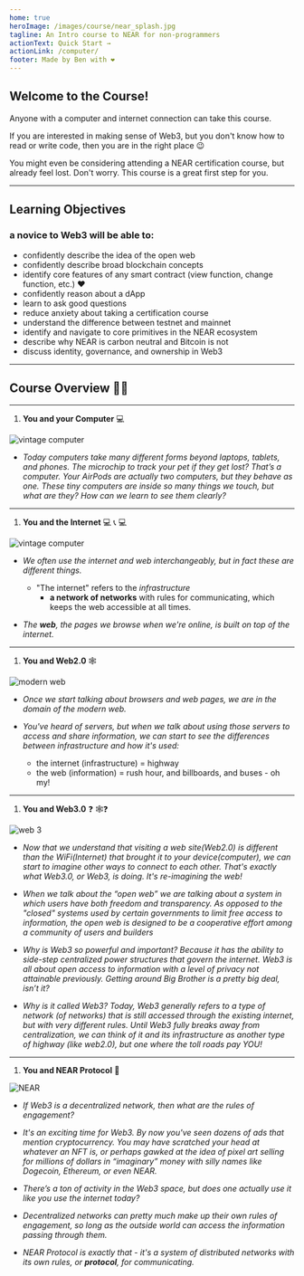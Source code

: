 ```yaml
---
home: true
heroImage: /images/course/near_splash.jpg
tagline: An Intro course to NEAR for non-programmers
actionText: Quick Start →
actionLink: /computer/
footer: Made by Ben with ❤️
---
```


<style lang="sass">
.asset-container
    display: flex
    justify-content: center
    align-items: center
    margin: 1rem

.asset-container img 
    width: 100%
    max-width: 450px

.asset-container img.slide 
    width: 100%
    max-width: 80vw

.asset-container img.flex-multi-row
    width: 100%
    max-width: 30%

@keyframes flickerAnimation 
    0%   
        opacity:1
    50%  
        opacity:0
    100% 
        opacity:1

@-o-keyframes flickerAnimation
    0%   
        opacity:1
    50%  
        opacity:0
    100% 
        opacity:1

@-moz-keyframes flickerAnimation
    0%       
        opacity:1
    50%  
        opacity:0
    100% 
        opacity:1

@-webkit-keyframes flickerAnimation
    0%   
        opacity:1
    50%  
        opacity:0
    100% 
        opacity:1

.animate-flicker 
   -webkit-animation: flickerAnimation 3s infinite
   -moz-animation: flickerAnimation 3s infinite
   -o-animation: flickerAnimation 3s infinite
    animation: flickerAnimation 3s infinite

</style>


## Welcome to the Course!

Anyone with a computer and internet connection can take this course.

If you are interested in making sense of Web3, but you don't know how to read or write code, then you are in the right place :wink: 

You might even be considering attending a NEAR certification course, but already feel lost. Don't worry. This course is a great first step for you.

--- 


## Learning Objectives

### a novice to Web3 will be able to:
- confidently describe the idea of the open web
- confidently describe broad blockchain concepts 
- identify core features of any smart contract (view function, change function, etc.) :heart:
- confidently reason about a dApp
- learn to ask good questions
- reduce anxiety about taking a certification course
- understand the difference between testnet and mainnet
- identify and navigate to core primitives in the NEAR ecosystem
- describe why NEAR is carbon neutral and Bitcoin is not
- discuss identity, governance, and ownership in Web3

---


## Course Overview :teacher: 

----

1. **You and your Computer** :computer: 


<div class="asset-container">
    <img :src="$withBase('/images/course/pc_vint.gif')" alt="vintage computer">
</div>


- _Today computers take many different forms beyond laptops, tablets, and phones. The microchip to track your pet if they get lost? That’s a computer. Your AirPods are actually two computers, but they behave as one. These tiny computers are inside so many things we touch, but what are they? How can we learn to see them clearly?_

---

1. **You and the Internet** :computer: :telephone_receiver: :computer: 

<div class="asset-container">
    <img :src="$withBase('/images/course/arpanet.jpg')" alt="vintage computer">
</div>


 - _We often use the internet and web interchangeably, but in fact these are different things._ 
     - "The internet" refers to the _infrastructure_ 
         - **a network of networks** with rules for communicating, which keeps the web accessible at all times.

 - _The **web**, the pages we browse when we're online, is built on top of the internet._ 

---

1. **You and Web2.0** :spider_web: 

<div class="asset-container">
    <img :src="$withBase('/images/course/modern-web.jpeg')" alt="modern web">
</div>


 - _Once we start talking about browsers and web pages, we are in the domain of the modern web._ 

 - _You've heard of servers, but when we talk about using those servers to access and share information, we can start to see the differences between infrastructure and how it's used:_
     - the internet (infrastructure) = highway
     - the web (information) = rush hour, and billboards, and buses - oh my!

---


1. **You and Web3.0** :question: :spider_web::question: 

<div class="asset-container">
    <img :src="$withBase('/images/course/web-3.jpg')" alt="web 3">
</div>


 - _Now that we understand that visiting a web site(Web2.0) is different than the WiFi(Internet) that brought it to your device(computer), we can start to imagine other ways to connect to each other. That's exactly what Web3.0, or Web3, is doing. It's re-imagining the web!_

 - _When we talk about the “open web” we are talking about a system in which users have both freedom and transparency. As opposed to the "closed" systems used by certain governments to limit free access to information, the open web is designed to be a cooperative effort among a community of users and builders_

 - _Why is Web3 so powerful and important? Because it has the ability to side-step centralized power structures that govern the internet. Web3 is all about open access to information with a level of privacy not attainable previously. Getting around Big Brother is a pretty big deal, isn’t it?_

 - _Why is it called Web3? Today, Web3 generally refers to a type of network (of networks) that is still accessed through the existing internet, but with very different rules. Until Web3 fully breaks away from centralization, we can think of it and its infrastructure as another type of highway (like web2.0), but one where the toll roads pay YOU!_ 

---

1. **You and NEAR Protocol** :rocket: 

<div class="asset-container">
    <img :src="$withBase('/images/course/near_layers.jpeg')" alt="NEAR">
</div>


 - _If Web3 is a decentralized network, then what are the rules of engagement?_
 
 - _It's an exciting time for Web3. By now you've seen dozens of ads that mention cryptocurrency. You may have scratched your head at whatever an NFT is, or perhaps gawked at the idea of pixel art selling for millions of dollars in “imaginary” money with silly names like Dogecoin, Ethereum, or even NEAR._
 
 - _There’s a ton of activity in the Web3 space, but does one actually use it like you use the internet today?_

 - _Decentralized networks can pretty much make up their own rules of engagement, so long as the outside world can access the information passing through them._
 
 - _NEAR Protocol is exactly that - it's a system of distributed networks with its own rules, or **protocol**, for communicating._
